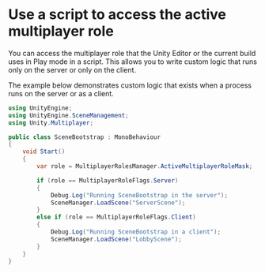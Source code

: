 # Use a script to access the active multiplayer role

You can access the multiplayer role that the Unity Editor or the current build uses in Play mode in a script. This allows you to write custom logic that runs only on the server or only on the client.

The example below demonstrates custom logic that exists when a process runs on the server or as a client.

```csharp
using UnityEngine;
using UnityEngine.SceneManagement;
using Unity.Multiplayer;

public class SceneBootstrap : MonoBehaviour
{
    void Start()
    {
        var role = MultiplayerRolesManager.ActiveMultiplayerRoleMask;

        if (role == MultiplayerRoleFlags.Server)
        {
            Debug.Log("Running SceneBootstrap in the server");
            SceneManager.LoadScene("ServerScene");
        }
        else if (role == MultiplayerRoleFlags.Client)
        {
            Debug.Log("Running SceneBootstrap in a client");
            SceneManager.LoadScene("LobbyScene");
        }
    }
}
```

